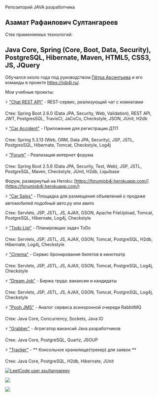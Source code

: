 Репозиторий JAVA разработчика

## Азамат Рафаилович Султангареев

Стек применяемых технологий:
## Java Core, Spring (Core, Boot, Data, Security), PostgreSQL, Hibernate, Maven, HTML5, CSS3, JS, JQuery

Обучался около года под руководством [Пётра Арсентьева](https://github.com/peterarsentev) и его команды в проекте https://job4j.ru/.

Мои учебные проекты:

⚡ ["Chat REST API"](https://github.com/Azamat-Sult/job4j_chat) - REST-сервис, реализующий чат c комнатами

Стек: Spring Boot 2.6.0 (Data JPA, Security, Web, Validation), REST API, JWT, PostgresSQL, TravisCI, JaCoCo, Checkstyle, JSON, JUnit, H2db

⚡ ["Car Accident"](https://github.com/Azamat-Sult/job4j_car_accident) - Приложение для регистрации ДТП

Стек: Spring 5.3.13 (Web, ORM, Data JPA, Security), JSP, JSTL, PostgresSQL, Hibernate, Tomcat, Checkstyle, Log4j

⚡ ["Forum"](https://github.com/Azamat-Sult/job4j_forum) - Реализация интернет форума

Стек: Spring Boot 2.5.6 (Data JPA, Security, Test, Web), JSP, JSTL, PostgreSQL, Maven, Checkstyle, JUnit, H2db, Liquibase

Форум, развернутый на Heroku: [https://forumjob4j.herokuapp.com/](https://forumjob4j.herokuapp.com/)

⚡ ["Car Sales"](https://github.com/Azamat-Sult/job4j_cars) - Площадка для размещения объявлений о продаже автомобилей подобный авто.ру или авито

Стек: Servlets, JSP, JSTL, JS, AJAX, GSON, Apache FileUpload, Tomcat, PostgreSQL, Hibernate, Log4j, Checkstyle

⚡ ["Todo List"](https://github.com/Azamat-Sult/job4j_todo) - Планировщик задач ToDo

Стек: Servlets, JSP, JSTL, JS, AJAX, GSON, Tomcat, PostgreSQL, H2db, Hibernate, Log4j, Checkstyle

⚡ ["Cinema"](https://github.com/Azamat-Sult/job4j_cinema) - Сервис бронирования билетов в кинотеатр

Стек: Servlets, JSP, JSTL, JS, AJAX, GSON, Tomcat, PostgreSQL, Log4j, Checkstyle

⚡ ["Dream Job"](https://github.com/Azamat-Sult/job4j_dreamjob) - Биржа труда: вакансии и кандидаты

Стек: Servlets, JSP, JSTL, JS, AJAX, GSON, Tomcat, PostgreSQL, Log4j, Checkstyle

⚡ ["Pooh JMS"](https://github.com/Azamat-Sult/job4j_pooh) - Аналог сервиса асинхронной очереди RabbitMQ

Стек: Java Core, Concurrency, Sockets, Java IO

⚡ ["Grabber"](https://github.com/Azamat-Sult/job4j_grabber) - Агрегатор вакансий Java разработчиков

Стек: Java Core, PostgreSQL, Quartz, JSOUP

⚡ ["Tracker"](https://github.com/Azamat-Sult/job4j_tracker) - ** Консольное хранилище(трекер) для заявок **

Стек: Java Core, PostgreSQL, H2db, Hibernate, JUnit

[![LeetCode user asultangareev](https://img.shields.io/badge/dynamic/json?style=plastic&labelColor=black&color=%23ffa116&label=LeetCode&query=solvedOverTotal&url=https%3A%2F%2Fleetcode-badge.vercel.app%2Fapi%2Fusers%2Fasultangareev&logo=leetcode&logoColor=yellow)](https://leetcode.com/asultangareev/)

[![](https://badgen.net/badge/icon/telegram?icon=telegram&label)](https://t.me/asultangareev)

![](https://komarev.com/ghpvc/?username=Azamat-Sult&color=brightgreen&style=plastic)
